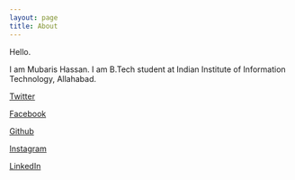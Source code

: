 ```yaml
---
layout: page
title: About
---
```


Hello.

I am Mubaris Hassan. I am B.Tech student at Indian Institute of Information Technology, Allahabad.

[Twitter](https://twitter.com/MubarisHassan)

[Facebook](https://www.facebook.com/mubaris.hassan.7)

[Github](https://github.com/mubaris)

[Instagram](https://www.instagram.com/mubarishassan)

[LinkedIn](https://www.linkedin.com/in/mubaris-hassan)

